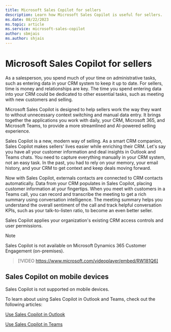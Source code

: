 ```yaml
---
title: Microsoft Sales Copilot for sellers
description: Learn how Microsoft Sales Copilot is useful for sellers.
ms.date: 08/22/2023
ms.topic: article
ms.service: microsoft-sales-copilot
author: sbmjais
ms.author: shjais
---
```


# Microsoft Sales Copilot for sellers

As a salesperson, you spend much of your time on administrative tasks, such as entering data in your CRM system to keep it up to date. For sellers, time is money and relationships are key. The time you spend entering data into your CRM could be dedicated to other essential tasks, such as meeting with new customers and selling.

Microsoft Sales Copilot is designed to help sellers work the way they want to without unnecessary context switching and manual data entry. It brings together the applications you work with daily, your CRM, Microsoft 365, and Microsoft Teams, to provide a more streamlined and AI-powered selling experience.

Sales Copilot is a new, modern way of selling. As a smart CRM companion, Sales Copilot makes sellers' lives easier while enriching their CRM. Let's say you have all your customer information and deal insights in Outlook and Teams chats. You need to capture everything manually in your CRM system, not an easy task. In the past, you had to rely on your memory, your email history, and your CRM to get context and keep deals moving forward.

Now with Sales Copilot, externals contacts are connected to CRM contacts automatically. Data from your CRM populates in Sales Copilot, placing customer information at your fingertips. When you meet with customers in a Teams call, you can record and transcribe the meeting to get a rich summary using conversation intelligence. The meeting summary helps you understand the overall sentiment of the call and track helpful conversation KPIs, such as your talk-to-listen ratio, to become an even better seller.

Sales Copilot applies your organization's existing CRM access controls and user permissions.

> [!NOTE]
> Sales Copilot is not available on Microsoft Dynamics 365 Customer Engagement (on-premises).

> [!VIDEO https://www.microsoft.com/videoplayer/embed/RW181Q6]

## Sales Copilot on mobile devices

Sales Copilot is not supported on mobile devices.

To learn about using Sales Copilot in Outlook and Teams, check out the following articles:

[Use Sales Copilot in Outlook](use-sales-copilot-outlook.md)

[Use Sales Copilot in Teams](use-sales-copilot-teams.md)